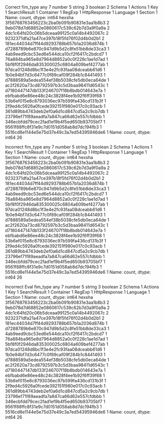 Correct
fim_type
any             7
number          5
string          3
boolean         2
Schema          1
Actions         1
Key             1
SearchResult    1
Container       1
RegExp          1
HttpResponse    1
Language        1
Section         1
Name: count, dtype: int64
hexsha
3f56768763456223c2ba0b091b90831e3aa1b8b3    2
9eb078d7d68852e0860617c539c62b7d3a9f0a9a    2
4dc1c64fd20c06b5dceaa99125c0a14b4492067c    2
9232371dfa21a47ce397b18f5fd76f02d4b0d2b1    2
181ec44034d7ff44d9293788b657b1a2036d874b    1
d7288789b6e870c947d9b5d2c8fe51bb8de33ca3    1
4ab9eed9cbc53ed6e544dca10cf2f6417c2bdcd7    1
76a884ba965e8d7964d8852a0c0f228c1ae1d7ad    1
5bf8f0f2946da835300025c6804a609bef4277ab    1
97dca01248d8bc1f3e4e2fc93faa08dceabb61d6    1
1b0e94bf7d3c6477c0f89caf09f284b1c8441493    1
d7888589a5edea554ef38b5038cfe5db0eca64de    1
ac2f2620a73cd8792597b3c5d3baa98411d6543c    1
d7180447147db133f246707f18b8bdb014643e7a    1
ebfbabd6e86ee48c24c3828f4ee1b92f6ff39f68    1
53b6ef015e8c8793036ec97b599fa436cd131b3f    1
2f9ed4c5926a0fcede392151f980e017c0c93acb    1
361d89bb4743deb2ef0a6d1cd847cd5a2c9cb7db    1
23796ef71f89aeadfa7a847ca66d62e557cfdbbb    1
346ecbfdd79cec2fad1ef9b4f5ed650b93705bf7    1
9561f88ffc8f31e9c7d0151d058ab8d7dc194fb3    1
5516cd8e1144e5e75d37e49c3a7ed54395946de6    1
Name: count, dtype: int64
26

Incorrect
fim_type
any             7
number          5
string          3
boolean         2
Schema          1
Actions         1
Key             1
SearchResult    1
Container       1
RegExp          1
HttpResponse    1
Language        1
Section         1
Name: count, dtype: int64
hexsha
3f56768763456223c2ba0b091b90831e3aa1b8b3    2
9eb078d7d68852e0860617c539c62b7d3a9f0a9a    2
4dc1c64fd20c06b5dceaa99125c0a14b4492067c    2
9232371dfa21a47ce397b18f5fd76f02d4b0d2b1    2
181ec44034d7ff44d9293788b657b1a2036d874b    1
d7288789b6e870c947d9b5d2c8fe51bb8de33ca3    1
4ab9eed9cbc53ed6e544dca10cf2f6417c2bdcd7    1
76a884ba965e8d7964d8852a0c0f228c1ae1d7ad    1
5bf8f0f2946da835300025c6804a609bef4277ab    1
97dca01248d8bc1f3e4e2fc93faa08dceabb61d6    1
1b0e94bf7d3c6477c0f89caf09f284b1c8441493    1
d7888589a5edea554ef38b5038cfe5db0eca64de    1
ac2f2620a73cd8792597b3c5d3baa98411d6543c    1
d7180447147db133f246707f18b8bdb014643e7a    1
ebfbabd6e86ee48c24c3828f4ee1b92f6ff39f68    1
53b6ef015e8c8793036ec97b599fa436cd131b3f    1
2f9ed4c5926a0fcede392151f980e017c0c93acb    1
361d89bb4743deb2ef0a6d1cd847cd5a2c9cb7db    1
23796ef71f89aeadfa7a847ca66d62e557cfdbbb    1
346ecbfdd79cec2fad1ef9b4f5ed650b93705bf7    1
9561f88ffc8f31e9c7d0151d058ab8d7dc194fb3    1
5516cd8e1144e5e75d37e49c3a7ed54395946de6    1
Name: count, dtype: int64
26

Incorrect Eval
fim_type
any             7
number          5
string          3
boolean         2
Schema          1
Actions         1
Key             1
SearchResult    1
Container       1
RegExp          1
HttpResponse    1
Language        1
Section         1
Name: count, dtype: int64
hexsha
3f56768763456223c2ba0b091b90831e3aa1b8b3    2
9eb078d7d68852e0860617c539c62b7d3a9f0a9a    2
4dc1c64fd20c06b5dceaa99125c0a14b4492067c    2
9232371dfa21a47ce397b18f5fd76f02d4b0d2b1    2
181ec44034d7ff44d9293788b657b1a2036d874b    1
d7288789b6e870c947d9b5d2c8fe51bb8de33ca3    1
4ab9eed9cbc53ed6e544dca10cf2f6417c2bdcd7    1
76a884ba965e8d7964d8852a0c0f228c1ae1d7ad    1
5bf8f0f2946da835300025c6804a609bef4277ab    1
97dca01248d8bc1f3e4e2fc93faa08dceabb61d6    1
1b0e94bf7d3c6477c0f89caf09f284b1c8441493    1
d7888589a5edea554ef38b5038cfe5db0eca64de    1
ac2f2620a73cd8792597b3c5d3baa98411d6543c    1
d7180447147db133f246707f18b8bdb014643e7a    1
ebfbabd6e86ee48c24c3828f4ee1b92f6ff39f68    1
53b6ef015e8c8793036ec97b599fa436cd131b3f    1
2f9ed4c5926a0fcede392151f980e017c0c93acb    1
361d89bb4743deb2ef0a6d1cd847cd5a2c9cb7db    1
23796ef71f89aeadfa7a847ca66d62e557cfdbbb    1
346ecbfdd79cec2fad1ef9b4f5ed650b93705bf7    1
9561f88ffc8f31e9c7d0151d058ab8d7dc194fb3    1
5516cd8e1144e5e75d37e49c3a7ed54395946de6    1
Name: count, dtype: int64
26
